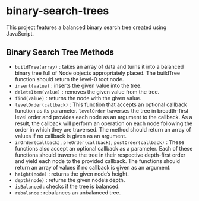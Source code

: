 # binary-search-trees

This project features a balanced binary search tree created using JavaScript.

## Binary Search Tree Methods

- `buildTree(array)` : takes an array of data and turns it into a balanced binary tree full of Node objects appropriately placed. The buildTree function should return the level-0 root node.
- `insert(value)` : inserts the given value into the tree.
- `deleteItem(value)` : removes the given value from the tree.
- `find(value)` : returns the node with the given value.
- `levelOrder(callback)` : This function that accepts an optional callback function as its parameter. `levelOrder` traverses the tree in breadth-first level order and provides each node as an argument to the callback. As a result, the callback will perform an operation on each node following the order in which they are traversed. The method should return an array of values if no callback is given as an argument.
- `inOrder(callback)`, `preOrder(callback)`, `postOrder(callback)` : These functions also accept an optional callback as a parameter. Each of these functions should traverse the tree in their respective depth-first order and yield each node to the provided callback. The functions should return an array of values if no callback is given as an argument.
- `height(node)` : returns the given node’s height.
- `depth(node)` : returns the given node’s depth.
- `isBalanced` : checks if the tree is balanced. 
- `rebalance` : rebalances an unbalanced tree.